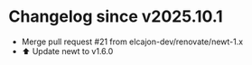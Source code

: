 # Changelog since v2025.10.1
- Merge pull request #21 from elcajon-dev/renovate/newt-1.x 
- ⬆️ Update newt to v1.6.0 
